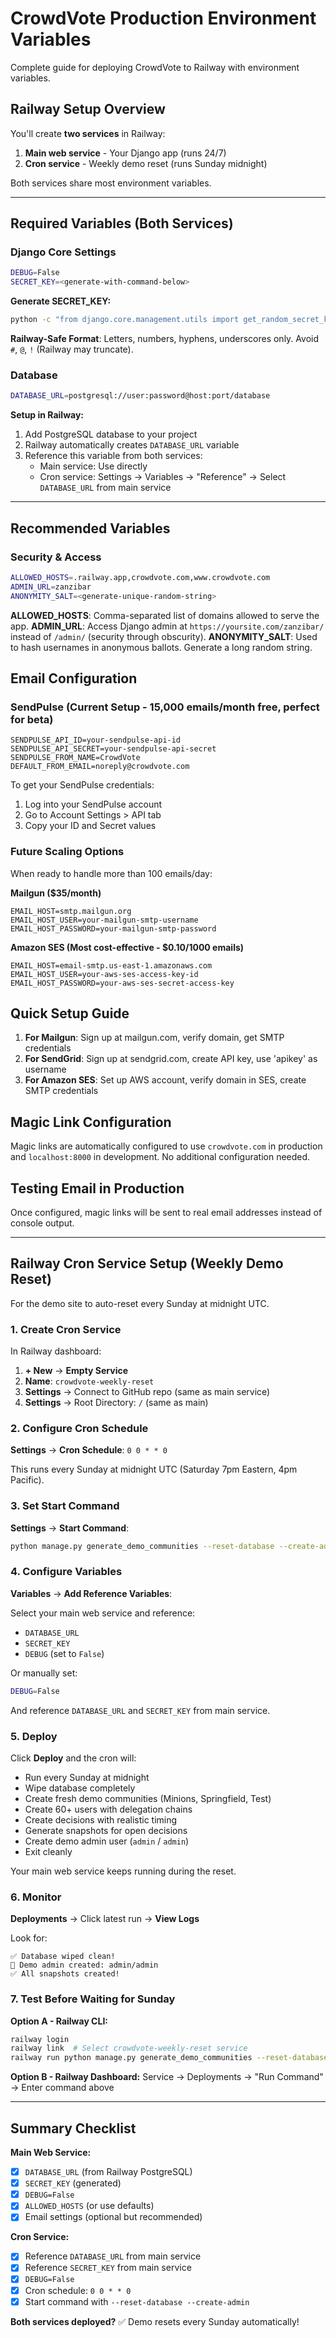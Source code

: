# CrowdVote Production Environment Variables

Complete guide for deploying CrowdVote to Railway with environment variables.

## Railway Setup Overview

You'll create **two services** in Railway:
1. **Main web service** - Your Django app (runs 24/7)
2. **Cron service** - Weekly demo reset (runs Sunday midnight)

Both services share most environment variables.

---

## Required Variables (Both Services)

### Django Core Settings
```bash
DEBUG=False
SECRET_KEY=<generate-with-command-below>
```

**Generate SECRET_KEY:**
```bash
python -c "from django.core.management.utils import get_random_secret_key; print(get_random_secret_key())"
```

**Railway-Safe Format**: Letters, numbers, hyphens, underscores only. Avoid `#`, `@`, `!` (Railway may truncate).

### Database
```bash
DATABASE_URL=postgresql://user:password@host:port/database
```

**Setup in Railway:**
1. Add PostgreSQL database to your project
2. Railway automatically creates `DATABASE_URL` variable
3. Reference this variable from both services:
   - Main service: Use directly
   - Cron service: Settings → Variables → "Reference" → Select `DATABASE_URL` from main service

---

## Recommended Variables

### Security & Access
```bash
ALLOWED_HOSTS=.railway.app,crowdvote.com,www.crowdvote.com
ADMIN_URL=zanzibar
ANONYMITY_SALT=<generate-unique-random-string>
```

**ALLOWED_HOSTS**: Comma-separated list of domains allowed to serve the app.
**ADMIN_URL**: Access Django admin at `https://yoursite.com/zanzibar/` instead of `/admin/` (security through obscurity).
**ANONYMITY_SALT**: Used to hash usernames in anonymous ballots. Generate a long random string.

## Email Configuration

### SendPulse (Current Setup - 15,000 emails/month free, perfect for beta)
```
SENDPULSE_API_ID=your-sendpulse-api-id
SENDPULSE_API_SECRET=your-sendpulse-api-secret
SENDPULSE_FROM_NAME=CrowdVote
DEFAULT_FROM_EMAIL=noreply@crowdvote.com
```

To get your SendPulse credentials:
1. Log into your SendPulse account
2. Go to Account Settings > API tab  
3. Copy your ID and Secret values

### Future Scaling Options

When ready to handle more than 100 emails/day:

**Mailgun ($35/month)**
```
EMAIL_HOST=smtp.mailgun.org
EMAIL_HOST_USER=your-mailgun-smtp-username
EMAIL_HOST_PASSWORD=your-mailgun-smtp-password
```

**Amazon SES (Most cost-effective - $0.10/1000 emails)**
```
EMAIL_HOST=email-smtp.us-east-1.amazonaws.com
EMAIL_HOST_USER=your-aws-ses-access-key-id
EMAIL_HOST_PASSWORD=your-aws-ses-secret-access-key
```

## Quick Setup Guide

1. **For Mailgun**: Sign up at mailgun.com, verify domain, get SMTP credentials
2. **For SendGrid**: Sign up at sendgrid.com, create API key, use 'apikey' as username
3. **For Amazon SES**: Set up AWS account, verify domain in SES, create SMTP credentials

## Magic Link Configuration

Magic links are automatically configured to use `crowdvote.com` in production and `localhost:8000` in development. No additional configuration needed.

## Testing Email in Production

Once configured, magic links will be sent to real email addresses instead of console output.

---

## Railway Cron Service Setup (Weekly Demo Reset)

For the demo site to auto-reset every Sunday at midnight UTC.

### 1. Create Cron Service

In Railway dashboard:
1. **+ New** → **Empty Service**
2. **Name**: `crowdvote-weekly-reset`
3. **Settings** → Connect to GitHub repo (same as main service)
4. **Settings** → Root Directory: `/` (same as main)

### 2. Configure Cron Schedule

**Settings** → **Cron Schedule**: `0 0 * * 0`

This runs every Sunday at midnight UTC (Saturday 7pm Eastern, 4pm Pacific).

### 3. Set Start Command

**Settings** → **Start Command**:
```bash
python manage.py generate_demo_communities --reset-database --create-admin
```

### 4. Configure Variables

**Variables** → **Add Reference Variables**:

Select your main web service and reference:
- `DATABASE_URL`
- `SECRET_KEY`
- `DEBUG` (set to `False`)

Or manually set:
```bash
DEBUG=False
```

And reference `DATABASE_URL` and `SECRET_KEY` from main service.

### 5. Deploy

Click **Deploy** and the cron will:
- Run every Sunday at midnight
- Wipe database completely
- Create fresh demo communities (Minions, Springfield, Test)
- Create 60+ users with delegation chains
- Create decisions with realistic timing
- Generate snapshots for open decisions
- Create demo admin user (`admin` / `admin`)
- Exit cleanly

Your main web service keeps running during the reset.

### 6. Monitor

**Deployments** → Click latest run → **View Logs**

Look for:
```
✅ Database wiped clean!
🔐 Demo admin created: admin/admin
✅ All snapshots created!
```

### 7. Test Before Waiting for Sunday

**Option A - Railway CLI:**
```bash
railway login
railway link  # Select crowdvote-weekly-reset service
railway run python manage.py generate_demo_communities --reset-database --create-admin
```

**Option B - Railway Dashboard:**
Service → Deployments → "Run Command" → Enter command above

---

## Summary Checklist

**Main Web Service:**
- [x] `DATABASE_URL` (from Railway PostgreSQL)
- [x] `SECRET_KEY` (generated)
- [x] `DEBUG=False`
- [x] `ALLOWED_HOSTS` (or use defaults)
- [x] Email settings (optional but recommended)

**Cron Service:**
- [x] Reference `DATABASE_URL` from main service
- [x] Reference `SECRET_KEY` from main service
- [x] `DEBUG=False`
- [x] Cron schedule: `0 0 * * 0`
- [x] Start command with `--reset-database --create-admin`

**Both services deployed?** ✅ Demo resets every Sunday automatically!

